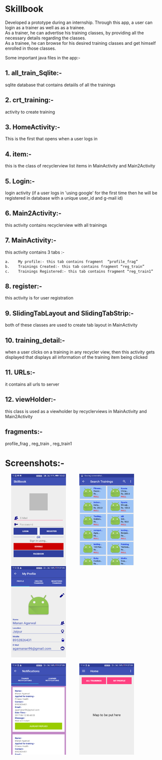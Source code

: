 # Skillbook
Developed a prototype during an internship.
Through this app, a user can login as a trainer as well as as a trainee.<br>
As a trainer, he can advertise his training classes, by providing all the necessary details regarding the classes.<br>
As a trainee, he can browse for his desired training classes and get himself enrolled in those classes.<br>

Some important java files in the app:-

## 1. all_train_Sqlite:-
sqlite database that contains detaiils of all the trainings 

## 2. crt_training:-
activity to create training

## 3. HomeActivity:-
This is the first that opens when a user logs in

## 4. item:-
this is the class of  recyclerview list items in MainActivity and Main2Activity

## 5. Login:-
login activity
(if a user logs in 'using google' for the first time then he will be registered in database with a unique user_id and  g-mail id)   

## 6. Main2Activity:-
this activity contains recyclerview with all trainings

## 7. MainActivity:-
this activity contains 3 tabs :-

    a.    My profile:- this tab contains fragment  “profile_frag”
    b.    Trainings Created:- this tab contains fragment “reg_train”
    c.    Trainings Registered:- this tab contains fragment “reg_train1”
    

## 8. register:-
this activity is for user registration

## 9. SlidingTabLayout and SlidingTabStrip:-
both of these classes are used  to create tab layout in MainActivity 

## 10. training_detail:-
when a user clicks on a training in any recycler view, then this activity gets displayed
that displays all information of the training item being clicked

## 11. URLs:-
it contains all urls to server

## 12. viewHolder:-
this class is used as a viewholder by recyclerviews in MainActivity and Main2Activity

## fragments:-
profile_frag , reg_train , reg_train1 

# Screenshots:-
<div>
<img src="/Screenshots/1.png" alt="Drawing"  height="300" width="180" hspace="20">
<img src="/Screenshots/2.png" alt="Drawing"  height="300" width="180" hspace="20">
<img src="/Screenshots/3.png" alt="Drawing"  height="300" width="180" hspace="20">
<br/><br/>
<img src="/Screenshots/4.png" alt="Drawing"  height="300" width="180" hspace="20">
<img src="/Screenshots/5.png" alt="Drawing"  height="300" width="180" hspace="20">
<br/><br/>
</div>
